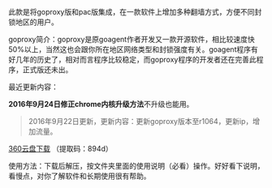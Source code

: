 此款是将goproxy版和pac版集成，在一款软件上增加多种翻墙方式，方便不同封锁地区的用户。

goproxy简介：goproxy是原goagent作者开发又一款开源软件，相比较速度快50%以上，当然这也会跟你所在地区网络类型和封锁强度有关。goagent程序有好几年的历史了，相对而言程序比较稳定，而goproxy程序的开发者还在完善此程序，正式版还未出。

最近更新内容：

**2016年9月24日修正chrome内核升级方法**不升级也能用。

> 2016年9月22日更新，更新内容：更新goproxy版本至r1064，更新ip，增加流量。


[360云盘下载](https://yunpan.cn/ckWYkW5T5IWqX) （提取码：894d）


使用方法：下载后解压，按文件夹里面的使用说明（必看）操作。好好看下说明，看慢点，对你了解软件和长期使用很有帮助。
